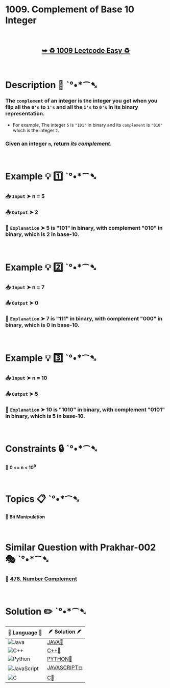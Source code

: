 # 1009. Complement of Base 10 Integer

</br>

<h2 align="center"> 

<a href="https://leetcode.com/problems/complement-of-base-10-integer/description/"><strong>➥ ♻️ 1009 Leetcode Easy ♻️ </strong></a>
</h2>

</br>

# Description 📜 ˋ°•*⁀➷

### The `complement` of an integer is the integer you get when you flip all the `0's` to `1's` and all the `1's` to `0's` in its binary representation.

- For example, The integer `5` is `"101"` in binary and its `complement` is `"010"` which is the integer `2`.

### Given an integer `n`, return *its complement*.

</br>

# Example 💡 1️⃣ ˋ°•*⁀➷

  ### 📥 `Input`  ➤ n = 5 

  ### 📤 `Output`  ➤ 2

  ### 🔦 `Explanation`  ➤ 5 is "101" in binary, with complement "010" in binary, which is 2 in base-10.

</br>

# Example 💡 2️⃣ ˋ°•*⁀➷

  ### 📥 `Input` ➤ n = 7

  ### 📤 `Output`  ➤ 0

  ### 🔦 `Explanation` ➤ 7 is "111" in binary, with complement "000" in binary, which is 0 in base-10.

</br>

# Example 💡 3️⃣ ˋ°•*⁀➷

  ### 📥 `Input` ➤ n = 10

  ### 📤 `Output`  ➤ 5

  ### 🔦 `Explanation`  ➤ 10 is "1010" in binary, with complement "0101" in binary, which is 5 in base-10.

</br>

# Constraints 🔒 ˋ°•*⁀➷

🔹 **0 <= n < 10<sup>9</sup>** </br>

</br>

# Topics 📋 ˋ°•*⁀➷

🔸 **Bit Manipulation**  </br>

</br>

# Similar Question with Prakhar-002 🎭 ˋ°•*⁀➷

### 💎 [476. Number Complement](https://github.com/Prakhar-002/LEETCODE/tree/main/%F0%9F%93%9C%20Daily%20Challange%20%F0%9F%92%A1/08%20August%20%F0%9F%8F%B5%EF%B8%8F%202024/22%20-%2008%20-%202024%20---%20476.%20Number%20Complement%20%E2%98%83%EF%B8%8F%20%F0%9F%8D%81%20%F0%9F%8D%B0%20%F0%9F%8E%B2%20%F0%9F%92%96)

</br>

# Solution ✏️ ˋ°•*⁀➷

| 📒 Language 📒  | 🪶 Solution 🪶 |
| ------------- | ------------- |
|  ![Java](https://img.shields.io/badge/java-%23ED8B00.svg?style=for-the-badge&logo=openjdk&logoColor=white)  | [JAVA🍁]() |
|  ![C++](https://img.shields.io/badge/c++-%2300599C.svg?style=for-the-badge&logo=c%2B%2B&logoColor=white)  | [C++🎲]()  |
|  ![Python](https://img.shields.io/badge/python-3670A0?style=for-the-badge&logo=python&logoColor=ffdd54)    | [PYTHON🍰]() |
| ![JavaScript](https://img.shields.io/badge/javascript-%23323330.svg?style=for-the-badge&logo=javascript&logoColor=%23F7DF1E)   | [JAVASCRIPT☃️]() |
|   ![C](https://img.shields.io/badge/c-%2300599C.svg?style=for-the-badge&logo=c&logoColor=white)   | [C💖]()  |

